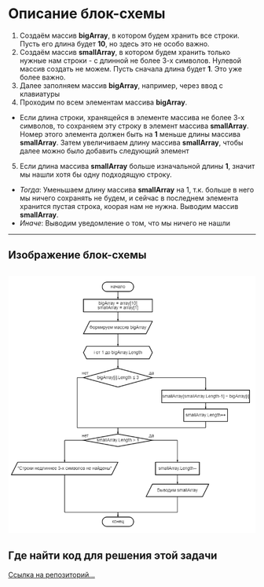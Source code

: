 # Описание блок-схемы

1. Создаём массив **bigArray**, в котором будем хранить все строки. Пусть его длина будет **10**, но здесь это не особо важно.
2. Создаём массив **smallArray**, в котором будем хранить только нужные нам строки - с длинной не более 3-х символов. Нулевой массив создать не можем. Пусть сначала длина будет **1**. Это уже более важно.
3. Далее заполняем массив **bigArray**, например, через ввод с клавиатуры
4. Проходим по всем элементам массива **bigArray**.

- Если длина строки, хранящейся в элементе массива не более 3-х символов, то сохраняем эту строку в элемент массива **smallArray**. Номер этого элемента должен быть на **1** меньше длины массива **smallArray**. Затем увеличиваем длину массива **smallArray**, чтобы далее можно было добавить следующий элемент
5. Если длина массива **smallArray** больше изначальной длины **1**, значит мы нашли хотя бы одну подходящую строку.
- *Тогда*: Уменьшаем длину массива **smallArray** на 1, т.к. больше в него мы ничего сохранять не будем, и сейчас в последнем элемента хранится пустая строка, коорая нам не нужна. Выводим массив **smallArray**.
- *Иначе*: Выводим уведомление о том, что мы ничего не нашли
---
## Изображение блок-схемы
![этот текст будет виден, если изображение блок-схемы не загрузится](diagram.png "Это изображение блок-схемы")
---
## Где найти код для решения этой задачи
[Ссылка на репозиторий...](https://github.com/deejay-oukay/Final-test-work "Ссылка на репозиторий")
